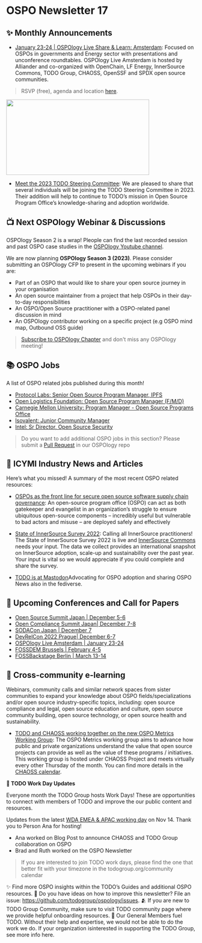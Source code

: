 # OSPO Newsletter 17


## ✨ Monthly Announcements 

* [January 23-24 | OSPOlogy Live Share & Learn: Amsterdam](https://community.linuxfoundation.org/events/details/lfhq-ospology-european-chapter-presents-ospologylive-share-learn-netherlands): Focused on OSPOs in governments and Energy sector with presentations and unconference roundtables. OSPOlogy Live Amsterdam is hosted by Alliander and co-organized with OpenChain, LF Energy, InnerSource Commons, TODO Group, CHAOSS, OpenSSF and SPDX open source communities. 

> RSVP (free), agenda and location [here](https://community.linuxfoundation.org/events/details/lfhq-ospology-european-chapter-presents-ospologylive-share-learn-netherlands).

<img src="https://user-images.githubusercontent.com/43671777/204545891-837d094b-8871-4460-a39c-882994e575b7.png" width="380" height="200" />

* [Meet the 2023 TODO Steering Committee](https://todogroup.org/blog/steering-committee-2023/): We are pleased to share that several individuals will be joining the TODO Steering Committee in 2023. Their addition will help to continue to TODO’s mission in Open Source Program Office’s knowledge-sharing and adoption worldwide.

## 📺 Next OSPOlogy Webinar & Discussions

OSPOlogy Season 2 is a wrap! Pleople can find the last recorded session and past OSPO case studies in the [OSPOlogy Youtube channel](https://youtu.be/cez0rdnSQH8). 

We are now planning **OSPOlogy Season 3 (2023)**. Please consider submitting an OSPOlogy CFP to present in the upcoming webinars if you are:

* Part of an OSPO that would like to share your open source journey in your organisation
* An open source maintainer from a project that help OSPOs in their day-to-day responsibilities
* An OSPO/Open Source practitioner with a OSPO-related panel discussion in mind
* An OSPOlogy contributor working on a specific project (e.g OSPO mind map, Outbound OSS guide)

> [Subscribe to OSPOlogy Chapter](https://community.linuxfoundation.org/todo-group-ospology/) and don't miss any OSPOlogy meeting!


## 📚 OSPO Jobs

A list of OSPO related jobs published during this month!

* [Protocol Labs: Senior Open Source Program Manager, IPFS](https://boards.greenhouse.io/protocollabs/jobs/4674344004)
* [Open Logistics Foundation: Open Source Program Manager (F/M/D)](https://digitalhub.softgarden.io/job/24227815?l=en)
* [Carnegie Mellon University: Program Manager - Open Source Programs Office](https://cmu.wd5.myworkdayjobs.com/en-US/CMU/job/Program-Manager--Open-Source-Programs-Office_2018917)
* [Isovalent: Junior Community Manager](https://isovalent.com/careers/junior-community-manager-zurich-mountain-view-or-remote/)
* [Intel: Sr Director, Open Source Security](https://intel.wd1.myworkdayjobs.com/External/job/US-Oregon-Hillsboro/Sr-Director--Open-Source-Security_JR0238314-1)

> Do you want to add additional OSPO jobs in this section? Please submit a [Pull Request](https://github.com/todogroup/ospology/tree/main/newsletter#how-to-contribute-to-osponews) in our OSPOlogy repo


## 📌 ICYMI Industry News and Articles

Here’s what you missed! A summary of the most recent OSPO related resources:

* [OSPOs as the front line for secure open source software supply chain governance](https://www.csoonline.com/article/3678209/the-ospo-the-front-line-for-secure-open-source-software-supply-chain-governance.html): An open-source program office (OSPO) can act as both gatekeeper and evangelist in an organization’s struggle to ensure ubiquitous open-source components – incredibly useful but vulnerable to bad actors and misuse – are deployed safely and effectively

* [State of InnerSource Survey 2022](https://www.surveymonkey.com/r/8X7Q5RW): Calling all InnerSource practitioners! The State of InnerSource Survey 2022 is live and [InnerSource Commons](https://innersourcecommons.org/) needs your input. The data we collect provides an international snapshot on InnerSource adoption, scale-up and sustainability over the past year. Your input is vital so we would appreciate if you could complete and share the survey.

* [TODO is at Mastodon](https://mastodon.world/@todogroup)Advocating for OSPO adoption and sharing OSPO News also in the fediverse.


## 📎 Upcoming Conferences and Call for Papers

* [Open Source Summit Japan | December 5-6](https://events.linuxfoundation.org/open-source-summit-japan/)
* [Open Compliance Summit Japan| December 7-8](https://events.linuxfoundation.org/open-compliance-summit/)
* [SODACon Japan | December 7](https://events.linuxfoundation.org/sodacon-japan/)
* [DevRelCon 2022 Prague| December 6-7](https://prague-2022.devrelcon.dev/)
* [OSPOlogy Live Amsterdam | January 23-24](https://community.linuxfoundation.org/events/details/lfhq-ospology-european-chapter-presents-ospologylive-share-learn-netherlands/)
* [FOSSDEM Brussels | February 4-5](https://fosdem.org/2023/)
* [FOSSBackstage Berlin | March 13-14](https://23.foss-backstage.de/)

## 🔭 Cross-community e-learning

Webinars, community calls and similar network spaces from sister communities to expand your knowledge about OSPO fields/specializations and/or open source industry-specific topics, including: open source compliance and legal, open source education and culture, open source community building, open source technology, or open source health and sustainability. 

* [TODO and CHAOSS working together on the new OSPO Metrics Working Group](https://youtu.be/e-V0EaYyl7I?t=1566): The OSPO Metrics working group aims to advance how public and private organizations understand the value that open source projects can provide as well as the value of these programs / initiatives. This working group is hosted under CHAOSS Project and meets virtually every other Thursday of the month. You can find more details in the [CHAOSS calendar](https://chaoss.community/participate/).


**📝 TODO Work Day Updates**

Everyone month the TODO Group hosts Work Days! These are opportunities to connect with members of TODO and improve the our public content and resources. 

Updates from the latest [WDA EMEA & APAC working day](https://github.com/todogroup/work-day-activities) on Nov 14. Thank you to Person Ana for hosting!

* Ana worked on Blog Post to announce CHAOSS and TODO Group collaboration on OSPO 
* Brad and Ruth worked on the OSPO Newsletter

> If you are interested to join TODO work days, please find the one that better fit with your timezone in the todogroup.org/community calendar

✨ Find more OSPO insights within the TODO’s Guides and additional OSPO resources.
🧐 Do you have ideas on how to improve this newsletter? File an issue: https://github.com/todogroup/ospology/issues.
🫂 If you are new to TODO Group Community, make sure to visit TODO community page where we provide helpful onboarding resources.
💚 Our General Members fuel TODO. Without their help and expertise, we would not be able to do the work we do. If your organization isinterested in supporting the TODO Group, see more info here.


